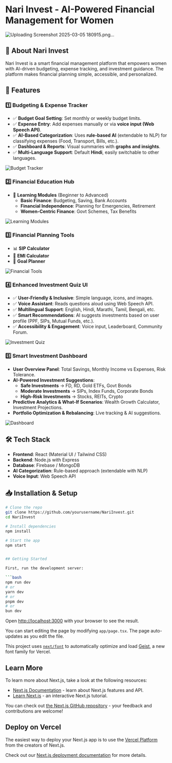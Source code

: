 # Nari Invest - AI-Powered Financial Management for Women

![Uploading Screenshot 2025-03-05 180915.png…]()


## 📌 About Nari Invest
Nari Invest is a smart financial management platform that empowers women with AI-driven budgeting, expense tracking, and investment guidance. The platform makes financial planning simple, accessible, and personalized.

## 🚀 Features
### 1️⃣ **Budgeting & Expense Tracker**
- ✅ **Budget Goal Setting**: Set monthly or weekly budget limits.
- ✅ **Expense Entry**: Add expenses manually or via **voice input (Web Speech API)**.
- ✅ **AI-Based Categorization**: Uses **rule-based AI** (extendable to NLP) for classifying expenses (Food, Transport, Bills, etc.).
- ✅ **Dashboard & Reports**: Visual summaries with **graphs and insights**.
- ✅ **Multi-Language Support**: Default **Hindi**, easily switchable to other languages.

![Budget Tracker](assets/budget_tracker.png)

### 2️⃣ **Financial Education Hub**
- 📖 **Learning Modules** (Beginner to Advanced)
  - **Basic Finance**: Budgeting, Saving, Bank Accounts
  - **Financial Independence**: Planning for Emergencies, Retirement
  - **Women-Centric Finance**: Govt Schemes, Tax Benefits

![Learning Modules](assets/learning_hub.png)

### 3️⃣ **Financial Planning Tools**
- 📊 **SIP Calculator**
- 🏡 **EMI Calculator**
- 🎯 **Goal Planner**

![Financial Tools](assets/financial_tools.png)

### 4️⃣ **Enhanced Investment Quiz UI**
- ✅ **User-Friendly & Inclusive**: Simple language, icons, and images.
- ✅ **Voice Assistant**: Reads questions aloud using Web Speech API.
- ✅ **Multilingual Support**: English, Hindi, Marathi, Tamil, Bengali, etc.
- ✅ **Smart Recommendations**: AI suggests investments based on user profile (PPF, SIPs, Mutual Funds, etc.).
- ✅ **Accessibility & Engagement**: Voice input, Leaderboard, Community Forum.

![Investment Quiz](assets/investment_quiz.png)

### 5️⃣ **Smart Investment Dashboard**
- **User Overview Panel**: Total Savings, Monthly Income vs Expenses, Risk Tolerance.
- **AI-Powered Investment Suggestions**:
  - **Safe Investments** → FD, RD, Gold ETFs, Govt Bonds
  - **Moderate Investments** → SIPs, Index Funds, Corporate Bonds
  - **High-Risk Investments** → Stocks, REITs, Crypto
- **Predictive Analytics & What-If Scenarios**: Wealth Growth Calculator, Investment Projections.
- **Portfolio Optimization & Rebalancing**: Live tracking & AI suggestions.

![Dashboard](assets/investment_dashboard.png)

## 🛠 Tech Stack
- **Frontend**: React (Material UI / Tailwind CSS)
- **Backend**: Node.js with Express
- **Database**: Firebase / MongoDB
- **AI Categorization**: Rule-based approach (extendable with NLP)
- **Voice Input**: Web Speech API

## 📥 Installation & Setup
```sh
# Clone the repo
git clone https://github.com/yourusername/NariInvest.git
cd NariInvest

# Install dependencies
npm install

# Start the app
npm start


## Getting Started

First, run the development server:

```bash
npm run dev
# or
yarn dev
# or
pnpm dev
# or
bun dev
```

Open [http://localhost:3000](http://localhost:3000) with your browser to see the result.

You can start editing the page by modifying `app/page.tsx`. The page auto-updates as you edit the file.

This project uses [`next/font`](https://nextjs.org/docs/app/building-your-application/optimizing/fonts) to automatically optimize and load [Geist](https://vercel.com/font), a new font family for Vercel.

## Learn More

To learn more about Next.js, take a look at the following resources:

- [Next.js Documentation](https://nextjs.org/docs) - learn about Next.js features and API.
- [Learn Next.js](https://nextjs.org/learn) - an interactive Next.js tutorial.

You can check out [the Next.js GitHub repository](https://github.com/vercel/next.js) - your feedback and contributions are welcome!

## Deploy on Vercel

The easiest way to deploy your Next.js app is to use the [Vercel Platform](https://vercel.com/new?utm_medium=default-template&filter=next.js&utm_source=create-next-app&utm_campaign=create-next-app-readme) from the creators of Next.js.

Check out our [Next.js deployment documentation](https://nextjs.org/docs/app/building-your-application/deploying) for more details.
